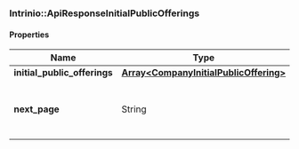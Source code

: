 

[//]: # (CLASS:Intrinio::ApiResponseInitialPublicOfferings)

[//]: # (KIND:object)

### Intrinio::ApiResponseInitialPublicOfferings

#### Properties

[//]: # (START_DEFINITION)

Name | Type | Description
------------ | ------------- | -------------
**initial_public_offerings** | [**Array&lt;CompanyInitialPublicOffering&gt;**](CompanyInitialPublicOffering.md) |  &nbsp;
**next_page** | String | The token required to request the next page of the data &nbsp;

[//]: # (END_DEFINITION)


[//]: # (CONTAINED_CLASS:Intrinio::CompanyInitialPublicOffering)




